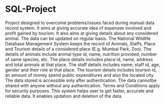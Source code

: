 # SQL-Project
Project designed to overcome problems/issues faced during manual data record 
system. It aims at giving accurate idea of expenses involved and profit gained by 
tourism. It also aims at giving details about any considered animal. The data can 
be updated on regular basis. The National Wildlife Database Management 
System keeps the record of Animals, Staffs, Place and Tourism details of a 
considered place (E.g. Mumbai Park, Zoo). 
The details of animals include animal type id, name, nutrition provided, number of 
same species, etc. The place details includes place id, name, address and total 
animals at that place. The staff details includes name, staff id, age, gender and 
their role at that place. The tourism details includes tourism id, an amount of 
money spend public expenditures and also the located city. The data stored is 
accessible only after authentication. The data cannotbe shared with anyone 
without any authentication. Terms and Conditions apply for security purposes. 
This system helps user to get faster, accurate and reliable data. It enables 
updation and deletion of the data.
